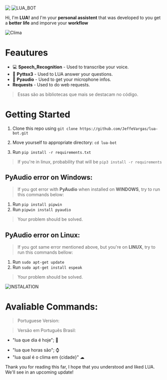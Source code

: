 <img align="center" src=".titulo_lua.png">

<img align="center" src=".lua_branca_ico.png" alt="LUA_BOT">

<p align="center"> 

Hi, I'm <b>LUA!</b> and I'm your <b>personal assistent</b> that was developed to you get a <b>better</b> <b>life</b> and imporve your <b> workflow</b>

</p>

<img src=".clima.gif" alt="Clima">

<h1 align=left> <b>Feautures</b></h1>

* 💻 **Speech_Recognition** - Used to transcribe your voice.
* 📢 **Pyttsx3** - Used to LUA answer your questions.
* 🎤 **Pyaudio** - Used to get your microphone infos.
* **Requests** - Used to do web requests.

> Essas são as bibliotecas que mais se destacam no código.


<h1 align=left> <b> Getting Started </b> </h1>

1. Clone this repo using `git clone https://github.com/JeffeVargas/lua-bot.git`

2. Move yourself to appropriate directory: `cd lua-bot`

3. Run `pip install -r requirements.txt`
> If you're in linux, probability that will be `pip3 install -r requirements`

<h2> PyAudio error on Windows: </h2>

> If you got error with **PyAudio** when installed on **WINDOWS**, try to run this commands below:
1. Run `pip install pipwin`
2. Run `pipwin install pyaudio`
>Your problem should be solved.

<h2> PyAudio error on Linux: </h2>

> If you got same error mentioned above, but you're on **LINUX**, try to run this commands bellow:
1. Run `sudo apt-get update`
2. Run `sudo apt-get install espeak`
>Your problem should be solved.

<img src=".requirements.gif" alt="INSTALATION">

<h1 align=left> <b>Avaliable Commands:</b> </h1>

> Portuguese Version:

> Versão em Português Brasil:
* "lua que dia é hoje"; 📅
- "lua que horas são"; ⌚
- "lua qual é o clima em {cidade}" ☁


<p> Thank you for reading this far, I hope that you understood and liked LUA. We'll see in an upcoming update! </p>
